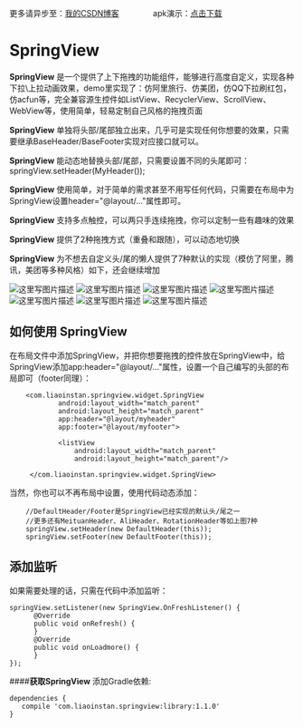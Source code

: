 更多请异步至：[我的CSDN博客](http://blog.csdn.net/liaoinstan)  　　　　apk演示：[点击下载](https://github.com/liaoinstan/SpringView/blob/master/apk/demo-debug.apk?raw=true)

SpringView
=====
**SpringView** 是一个提供了上下拖拽的功能组件，能够进行高度自定义，实现各种下拉\上拉动画效果，demo里实现了：仿阿里旅行、仿美团，仿QQ下拉刷红包，仿acfun等，完全兼容源生控件如ListView、RecyclerView、ScrollView、WebView等，使用简单，轻易定制自己风格的拖拽页面

**SpringView** 单独将头部/尾部独立出来，几乎可是实现任何你想要的效果，只需要继承BaseHeader/BaseFooter实现对应接口就可以。

**SpringView** 能动态地替换头部/尾部，只需要设置不同的头尾即可：springView.setHeader(MyHeader());

**SpringView** 使用简单，对于简单的需求甚至不用写任何代码，只需要在布局中为SpringView设置header="@layout/..."属性即可。

**SpringView** 支持多点触控，可以两只手连续拖拽，你可以定制一些有趣味的效果

**SpringView** 提供了2种拖拽方式（重叠和跟随），可以动态地切换

**SpringView** 为不想去自定义头/尾的懒人提供了7种默认的实现（模仿了阿里，腾讯，美团等多种风格）如下，还会继续增加 

![这里写图片描述](https://github.com/liaoinstan/SpringView/blob/master/gif/1459212323072_s.gif) ![这里写图片描述](https://github.com/liaoinstan/SpringView/blob/master/gif/1459212372609_s.gif)
![这里写图片描述](https://github.com/liaoinstan/SpringView/blob/master/gif/1459212462800_s.gif) ![这里写图片描述](https://github.com/liaoinstan/SpringView/blob/master/gif/1459212485237_s.gif)
![这里写图片描述](https://github.com/liaoinstan/SpringView/blob/master/gif/1459212517801_s.gif) ![这里写图片描述](https://github.com/liaoinstan/SpringView/blob/master/gif/1459212658972_s.gif)
![这里写图片描述](https://github.com/liaoinstan/SpringView/blob/master/gif/1459212769245_s.gif)

如何使用 SpringView
--------

在布局文件中添加SpringView，并把你想要拖拽的控件放在SpringView中，给SpringView添加app:header="@layout/..."属性，设置一个自己编写的头部的布局即可（footer同理）：

```
	<com.liaoinstan.springview.widget.SpringView
            android:layout_width="match_parent"
            android:layout_height="match_parent"
            app:header="@layout/myheader"
            app:footer="@layout/myfooter">

            <listView
                android:layout_width="match_parent"
                android:layout_height="match_parent"/>

     </com.liaoinstan.springview.widget.SpringView>
```
当然，你也可以不再布局中设置，使用代码动态添加：

```
	//DefaultHeader/Footer是SpringView已经实现的默认头/尾之一
	//更多还有MeituanHeader、AliHeader、RotationHeader等如上图7种
	springView.setHeader(new DefaultHeader(this));
    springView.setFooter(new DefaultFooter(this));
```

添加监听
--------
如果需要处理的话，只需在代码中添加监听：

```
springView.setListener(new SpringView.OnFreshListener() {
      @Override
      public void onRefresh() {
      }
      @Override
      public void onLoadmore() {
      }
});
```

####**获取SpringView**
添加Gradle依赖:
```
dependencies {
   compile 'com.liaoinstan.springview:library:1.1.0'
}
```
